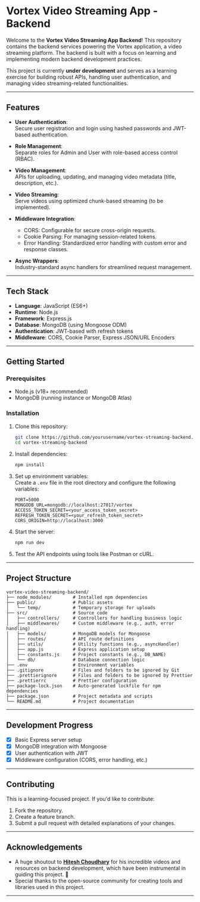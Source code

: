 # **Vortex Video Streaming App - Backend**

Welcome to the **Vortex Video Streaming App Backend**! This repository contains the backend services powering the Vortex application, a video streaming platform. The backend is built with a focus on learning and implementing modern backend development practices.  

This project is currently **under development** and serves as a learning exercise for building robust APIs, handling user authentication, and managing video streaming-related functionalities.

---

## **Features**

- **User Authentication**:  
  Secure user registration and login using hashed passwords and JWT-based authentication.

- **Role Management**:  
  Separate roles for Admin and User with role-based access control (RBAC).

- **Video Management**:  
  APIs for uploading, updating, and managing video metadata (title, description, etc.).

- **Video Streaming**:  
  Serve videos using optimized chunk-based streaming (to be implemented).

- **Middleware Integration**:  
  - CORS: Configurable for secure cross-origin requests.  
  - Cookie Parsing: For managing session-related tokens.  
  - Error Handling: Standardized error handling with custom error and response classes.

- **Async Wrappers**:  
  Industry-standard async handlers for streamlined request management.

---

## **Tech Stack**

- **Language**: JavaScript (ES6+)
- **Runtime**: Node.js
- **Framework**: Express.js
- **Database**: MongoDB (using Mongoose ODM)
- **Authentication**: JWT-based with refresh tokens
- **Middleware**: CORS, Cookie Parser, Express JSON/URL Encoders

---

## **Getting Started**

### **Prerequisites**

- Node.js (v18+ recommended)  
- MongoDB (running instance or MongoDB Atlas)  

### **Installation**

1. Clone this repository:
   ```bash
   git clone https://github.com/yourusername/vortex-streaming-backend.git
   cd vortex-streaming-backend
   ```

2. Install dependencies:
   ```bash
   npm install
   ```

3. Set up environment variables:  
   Create a `.env` file in the root directory and configure the following variables:
   ```env
   PORT=5000
   MONGODB_URL=mongodb://localhost:27017/vortex
   ACCESS_TOKEN_SECRET=<your_access_token_secret>
   REFRESH_TOKEN_SECRET=<your_refresh_token_secret>
   CORS_ORIGIN=http://localhost:3000
   ```

4. Start the server:
   ```bash
   npm run dev
   ```

5. Test the API endpoints using tools like Postman or cURL.

---

## **Project Structure**

```
vortex-video-streaming-backend/
├── node_modules/        # Installed npm dependencies
├── public/              # Public assets
│   └── temp/            # Temporary storage for uploads
├── src/                 # Source code
│   ├── controllers/     # Controllers for handling business logic
│   ├── middlewares/     # Custom middleware (e.g., auth, error handling)
│   ├── models/          # MongoDB models for Mongoose
│   ├── routes/          # API route definitions
│   ├── utils/           # Utility functions (e.g., asyncHandler)
│   ├── app.js           # Express application setup
│   ├── constants.js     # Project constants (e.g., DB_NAME)
│   └── db/              # Database connection logic
├── .env                 # Environment variables
├── .gitignore           # Files and folders to be ignored by Git
├── .prettierignore      # Files and folders to be ignored by Prettier
├── .prettierrc          # Prettier configuration
├── package-lock.json    # Auto-generated lockfile for npm dependencies
├── package.json         # Project metadata and scripts
└── README.md            # Project documentation

```

---

## **Development Progress**

- [x] Basic Express server setup  
- [x] MongoDB integration with Mongoose  
- [x] User authentication with JWT  
- [x] Middleware configuration (CORS, error handling, etc.)  

---

## **Contributing**

This is a learning-focused project. If you'd like to contribute:
1. Fork the repository.  
2. Create a feature branch.  
3. Submit a pull request with detailed explanations of your changes.  

---

## **Acknowledgements**

- A huge shoutout to **[Hitesh Choudhary](https://github.com/hiteshchoudhary)** for his incredible videos and resources on backend development, which have been instrumental in guiding this project. 🎉  
- Special thanks to the open-source community for creating tools and libraries used in this project.  

---
